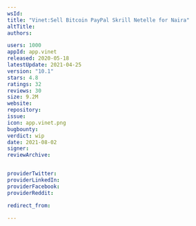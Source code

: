 ```yaml
---
wsId: 
title: "Vinet:Sell Bitcoin PayPal Skrill Netelle for Naira"
altTitle: 
authors:

users: 1000
appId: app.vinet
released: 2020-05-18
latestUpdate: 2021-04-25
version: "10.1"
stars: 4.8
ratings: 32
reviews: 30
size: 9.2M
website: 
repository: 
issue: 
icon: app.vinet.png
bugbounty: 
verdict: wip
date: 2021-08-02
signer: 
reviewArchive:


providerTwitter: 
providerLinkedIn: 
providerFacebook: 
providerReddit: 

redirect_from:

---
```



